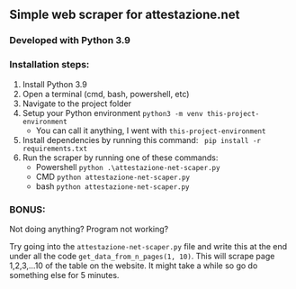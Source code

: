 ## Simple web scraper for attestazione.net

### Developed with Python 3.9

### Installation steps:
1. Install Python 3.9
2. Open a terminal (cmd, bash, powershell, etc)
3. Navigate to the project folder
4. Setup your Python environment `python3 -m venv this-project-environment`
    - You can call it anything, I went with `this-project-environment`
5. Install dependencies by running this command: ` pip install -r requirements.txt`
6. Run the scraper by running one of these commands: 
    - Powershell `python .\attestazione-net-scaper.py`
    - CMD `python attestazione-net-scaper.py`
    - bash `python attestazione-net-scaper.py`

### BONUS:

Not doing anything? Program not working? 

Try going into the `attestazione-net-scaper.py` file and write this at the end under all the code `get_data_from_n_pages(1, 10)`. This will scrape page 1,2,3,...10 of the table on the website. It might take a while so go do something else for 5 minutes.